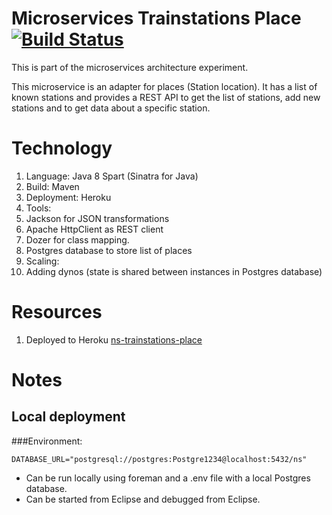 # Microservices Trainstations Place [![Build Status](https://travis-ci.org/knuthp/ns-trainstations-place.png?branch=master)](https://travis-ci.org/knuthp/ns-trainstations-place)
This is part of the microservices architecture experiment.

This microservice is an adapter for places (Station location). It has a list of known stations and provides a REST API to get the list of stations, add new stations and to get data about a specific station.


# Technology
1. Language: Java 8 Spart (Sinatra for Java)
2. Build: Maven
3. Deployment: Heroku
4. Tools:
  1. Jackson for JSON transformations
  2. Apache HttpClient as REST client
  3. Dozer for class mapping.
  4. Postgres database to store list of places
5. Scaling:
  1. Adding dynos (state is shared between instances in Postgres database)

# Resources
1. Deployed to Heroku [ns-trainstations-place](https://ns-trainstations-place.herokuapp.com/)

# Notes
## Local deployment
###Environment:

```
DATABASE_URL="postgresql://postgres:Postgre1234@localhost:5432/ns"
```

* Can be run locally using foreman and a .env file with a local Postgres database. 
* Can be started from Eclipse and debugged from Eclipse.
